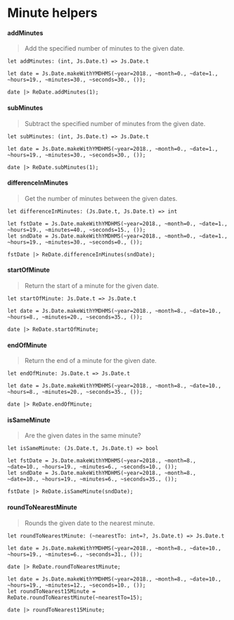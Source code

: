 # Minute helpers

#### addMinutes

> Add the specified number of minutes to the given date.

`let addMinutes: (int, Js.Date.t) => Js.Date.t`

```reason
let date = Js.Date.makeWithYMDHMS(~year=2018., ~month=0., ~date=1., ~hours=19., ~minutes=30., ~seconds=30., ());

date |> ReDate.addMinutes(1);
```

#### subMinutes

> Subtract the specified number of minutes from the given date.

`let subMinutes: (int, Js.Date.t) => Js.Date.t`

```reason
let date = Js.Date.makeWithYMDHMS(~year=2018., ~month=0., ~date=1., ~hours=19., ~minutes=30., ~seconds=30., ());

date |> ReDate.subMinutes(1);
```

#### differenceInMinutes

> Get the number of minutes between the given dates.

`let differenceInMinutes: (Js.Date.t, Js.Date.t) => int`

```reason
let fstDate = Js.Date.makeWithYMDHMS(~year=2018., ~month=0., ~date=1., ~hours=19., ~minutes=40., ~seconds=15., ());
let sndDate = Js.Date.makeWithYMDHMS(~year=2018., ~month=0., ~date=1., ~hours=19., ~minutes=30., ~seconds=0., ());

fstDate |> ReDate.differenceInMinutes(sndDate);
```

#### startOfMinute

> Return the start of a minute for the given date.

`let startOfMinute: Js.Date.t => Js.Date.t`

```reason
let date = Js.Date.makeWithYMDHMS(~year=2018., ~month=8., ~date=10., ~hours=8., ~minutes=20., ~seconds=35., ());

date |> ReDate.startOfMinute;
```

#### endOfMinute

> Return the end of a minute for the given date.

`let endOfMinute: Js.Date.t => Js.Date.t`

```reason
let date = Js.Date.makeWithYMDHMS(~year=2018., ~month=8., ~date=10., ~hours=8., ~minutes=20., ~seconds=35., ());

date |> ReDate.endOfMinute;
```

#### isSameMinute

> Are the given dates in the same minute?

`let isSameMinute: (Js.Date.t, Js.Date.t) => bool`

```reason
let fstDate = Js.Date.makeWithYMDHMS(~year=2018., ~month=8., ~date=10., ~hours=19., ~minutes=6., ~seconds=10., ());
let sndDate = Js.Date.makeWithYMDHMS(~year=2018., ~month=8., ~date=10., ~hours=19., ~minutes=6., ~seconds=35., ());

fstDate |> ReDate.isSameMinute(sndDate);
```

#### roundToNearestMinute

> Rounds the given date to the nearest minute.

`let roundToNearestMinute: (~nearestTo: int=?, Js.Date.t) => Js.Date.t`

```reason
let date = Js.Date.makeWithYMDHMS(~year=2018., ~month=8., ~date=10., ~hours=19., ~minutes=6., ~seconds=31., ());

date |> ReDate.roundToNearestMinute;
```

```reason
let date = Js.Date.makeWithYMDHMS(~year=2018., ~month=8., ~date=10., ~hours=19., ~minutes=12., ~seconds=10., ());
let roundToNearest15Minute = ReDate.roundToNearestMinute(~nearestTo=15);

date |> roundToNearest15Minute;
```
